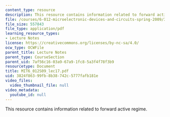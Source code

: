 ```yaml
---
content_type: resource
description: This resource contains information related to forward active regime.
file: /courses/6-012-microelectronic-devices-and-circuits-spring-2009/3824f86399fb8b38742c5777fafb181e_MIT6_012S09_lec17.pdf
file_size: 557843
file_type: application/pdf
learning_resource_types:
- Lecture Notes
license: https://creativecommons.org/licenses/by-nc-sa/4.0/
ocw_type: OCWFile
parent_title: Lecture Notes
parent_type: CourseSection
parent_uid: 7af56c16-03a9-67a9-1fc8-5a3f4f78f3b9
resourcetype: Document
title: MIT6_012S09_lec17.pdf
uid: 3824f863-99fb-8b38-742c-5777fafb181e
video_files:
  video_thumbnail_file: null
video_metadata:
  youtube_id: null
---
```

This resource contains information related to forward active regime.